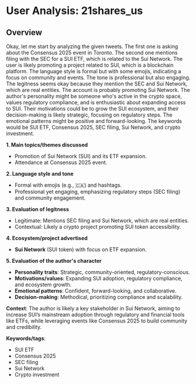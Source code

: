 # User Analysis: 21shares_us

## Overview

<think>
Okay, let me start by analyzing the given tweets. The first one is asking about the Consensus 2025 event in Toronto. The second one mentions filing with the SEC for a SUI ETF, which is related to the Sui Network. The user is likely promoting a project related to SUI, which is a blockchain platform. The language style is formal but with some emojis, indicating a focus on community and events. The tone is professional but also engaging. The legitness seems okay because they mention the SEC and Sui Network, which are real entities. The account is probably promoting Sui Network. The author's personality might be someone who's active in the crypto space, values regulatory compliance, and is enthusiastic about expanding access to SUI. Their motivations could be to grow the SUI ecosystem, and their decision-making is likely strategic, focusing on regulatory steps. The emotional patterns might be positive and forward-looking. The keywords would be SUI ETF, Consensus 2025, SEC filing, Sui Network, and crypto investment.
</think>

**1. Main topics/themes discussed**  
- Promotion of Sui Network (SUI) and its ETF expansion.  
- Attendance at Consensus 2025 event.  

**2. Language style and tone**  
- Formal with emojis (e.g., 🇨🇦) and hashtags.  
- Professional yet engaging, emphasizing regulatory steps (SEC filing) and community engagement.  

**3. Evaluation of legitness**  
- Legitimate: Mentions SEC filing and Sui Network, which are real entities.  
- Contextual: Likely a crypto project promoting SUI token accessibility.  

**4. Ecosystem/project advertised**  
- **Sui Network** (SUI token) with focus on ETF expansion.  

**5. Evaluation of the author's character**  
- **Personality traits**: Strategic, community-oriented, regulatory-conscious.  
- **Motivations/values**: Expanding SUI adoption, regulatory compliance, and ecosystem growth.  
- **Emotional patterns**: Confident, forward-looking, and collaborative.  
- **Decision-making**: Methodical, prioritizing compliance and scalability.  

**Context**: The author is likely a key stakeholder in Sui Network, aiming to increase SUI’s mainstream adoption through regulatory and financial tools like ETFs, while leveraging events like Consensus 2025 to build community and credibility.  

**Keywords/tags**:  
- SUI ETF  
- Consensus 2025  
- SEC filing  
- Sui Network  
- Crypto investment